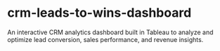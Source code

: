 # crm-leads-to-wins-dashboard
An interactive CRM analytics dashboard built in Tableau to analyze and optimize lead conversion, sales performance, and revenue insights.
